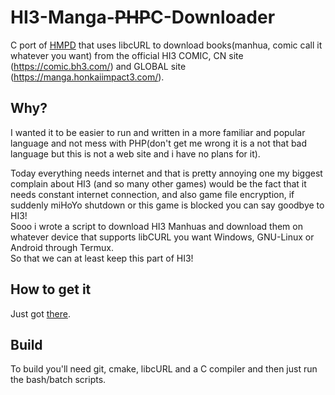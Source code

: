 # HI3-Manga-~~PHP~~C-Downloader
C port of [HMPD](https://github.com/JeComtempleDuCodeSource/HMPD) that uses libcURL to download books(manhua, comic call it whatever you want) from the official HI3 COMIC, CN site (https://comic.bh3.com/) and GLOBAL site (https://manga.honkaiimpact3.com/).

## Why?
I wanted it to be easier to run and written in a more familiar and popular language and not mess with PHP(don't get me wrong it is a not that bad language but this is not a web site and i have no plans for it).

Today everything needs internet and that is pretty annoying one my biggest complain about HI3 (and so many other games) would be the fact that it needs constant internet connection, and also game file encryption, if suddenly miHoYo shutdown or this game is blocked you can say goodbye to HI3!\
Sooo i wrote a script to download HI3 Manhuas and download them on whatever device that supports libCURL you want Windows, GNU-Linux or Android through Termux.\
So that we can at least keep this part of HI3!

## How to get it
Just got [there](https://github.com/JeComtempleDuCodeSource/HMCD/releases).

## Build
To build you'll need git, cmake, libcURL and a C compiler and then just run the bash/batch scripts.